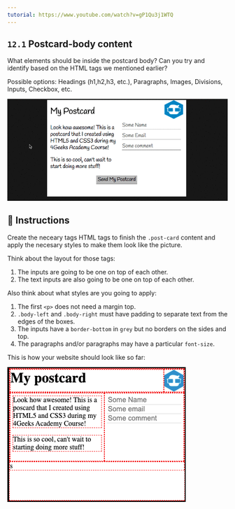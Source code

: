 ```yaml
---
tutorial: https://www.youtube.com/watch?v=gP1Qu3j1WTQ
---
```


## `12.1` Postcard-body content

What elements should be inside the postcard body? Can you try and identify based on the HTML tags we mentioned earlier?

Possible options: Headings (h1,h2,h3, etc.), Paragraphs, Images, Divisions, Inputs, Checkbox, etc.

![Postcard body content](../../assets/12.1-body-content.gif)

## 📝 Instructions

Create the neceary tags HTML tags to finish the `.post-card` content and apply the necesary styles to make them look like the picture.

Think about the layout for those tags:

1. The inputs are going to be one on top of each other.
2. The text inputs are also going to be one on top of each other.

Also think about what styles are you going to apply:

1. The first `<p>` does not need a margin top.
2. `.body-left` and `.body-right` must have padding to separate text from the edges of the boxes.
3. The inputs have a `border-bottom` in `grey` but no borders on the sides and top.
4. The paragraphs and/or paragraphs may have a particular `font-size`.

This is how your website should look like so far:

![Postcard body content](../../assets/12.1.png)




